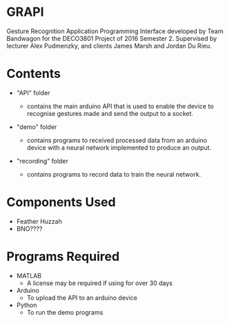 # GRAPI
Gesture Recognition Application Programming Interface developed by Team Bandwagon for the DECO3801 Project of 2016 Semester 2. Supervised by lecturer Alex Pudmenzky, and clients James Marsh and Jordan Du Rieu. 

# Contents
- "API" folder 
  - contains the main arduino API that is used to enable the device to recognise gestures made and send the output to a socket. 

- "demo" folder 
  - contains programs to received processed data from an arduino device with a neural network implemented to produce an output.

- "recording" folder 
  - contains programs to record data to train the neural network. 

# Components Used
- Feather Huzzah
- BNO????

# Programs Required
- MATLAB
  - A license may be required if using for over 30 days
- Arduino
  - To upload the API to an arduino device
- Python
  - To run the demo programs 
